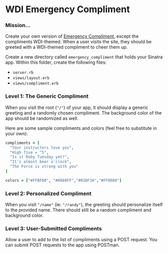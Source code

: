 # WDI Emergency Compliment

### Mission…

Create your own version of [Emergency Compliment](http://emergencycompliment.com/), except the compliments WDI-themed. When a user visits the site, they should be greeted with a WDI-themed compliment to cheer them up.

Create a new directory called `emergency_compliment` that holds your Sinatra app. Within this folder, create the following files:

* `server.rb`
* `views/layout.erb`
* `views/compliment.erb`


### Level 1: The Generic Compliment

When you visit the root (`"/"`) of your app, it should display a generic greeting and a randomly chosen compliment. The background color of the app should be randomized as well.

Here are some sample compliments and colors (feel free to substitute in your own):

```ruby
compliments = [
  "Your instructors love you",
  "High five = ^5",
  "Is it Ruby Tuesday yet?",
  "It's almost beer o'clock",
  "The Force is strong with you"
]

colors = ["#FFBF00", "#0080FF","#01DF3A","#FF0080"]
```

### Level 2: Personalized Compliment

When you visit `"/name"` (ie: `"/randy"`), the greeting should personalize itself to the provided name. There should still be a random compliment and background color.

### Level 3: User-Submitted Compliments

Allow a user to add to the list of compliments using a POST request. You can submit POST requests to the app using POSTman.
